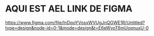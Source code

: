 # AQUI EST AEL LINK DE FIGMA

https://www.figma.com/file/InDpoYVosxWVUgJnQGWE1R/Untitled?type=design&node-id=0-1&mode=design&t=E6eWvoT6mUoqnuxU-0

